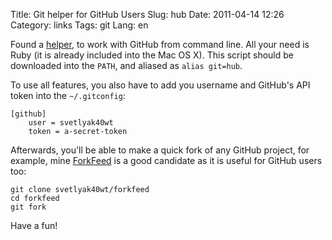 Title: Git helper for GitHub Users
Slug: hub
Date: 2011-04-14 12:26
Category: links
Tags: git
Lang: en

Found a [helper](http://defunkt.io/hub/), to work with GitHub from command line. All your need is Ruby (it is already included into the Mac OS X). This script should be downloaded into the `PATH`, and aliased as `alias git=hub`.

To use all features, you also have to add you username and GitHub's API token into the `~/.gitconfig`:

    [github]
        user = svetlyak40wt
        token = a-secret-token

Afterwards, you'll be able to make a quick fork of any GitHub project, for example, mine [ForkFeed](http://github.com/svetlyak40wt/forkfeed) is a good candidate as it is useful for GitHub users too:

    git clone svetlyak40wt/forkfeed
    cd forkfeed
    git fork

Have a fun!
